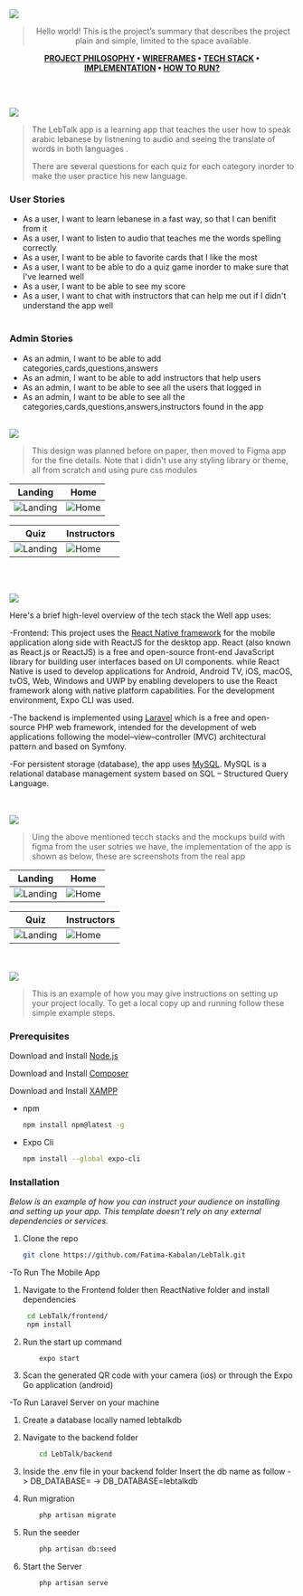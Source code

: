 
<img src="./readme/title1.svg"/>

<div align="center">

> Hello world! This is the project’s summary that describes the project plain and simple, limited to the space available. 

**[PROJECT PHILOSOPHY](https://github.com/Fatima-Kabalan/LebTalk/tree/develop#-project-philosophy) • [WIREFRAMES](https://github.com/Fatima-Kabalan/LebTalk/tree/develop#-mockups) • [TECH STACK](https://github.com/Fatima-Kabalan/LebTalk/tree/develop#-tech-stack) • [IMPLEMENTATION](https://github.com/Fatima-Kabalan/LebTalk/tree/develop#-impplementation) • [HOW TO RUN?](https://github.com/Fatima-Kabalan/LebTalk/tree/develop#-how-to-run)**

</div>

<br><br>


<img src="./readme/title2.svg"/>

> The LebTalk app is a learning app that teaches the user how to speak arabic lebanese by listnening to audio and seeing the translate of words in both languages .
> 
> There are several questions for each quiz for each category inorder to make the user practice his new language.

### User Stories
- As a user, I want to learn lebanese in a fast way, so that I can benifit from it
- As a user, I want to listen to audio that teaches me the words spelling correctly
- As a user, I want to be able to favorite cards that I like the most 
- As a user, I want to be able to do a quiz game inorder to make sure that I've learned well
- As a user, I want to be able to see my score 
- As a user, I want to chat with instructors that can help me out if I didn't understand the app well
<br><br>

### Admin Stories
- As an admin, I want to be able to add categories,cards,questions,answers
- As an admin, I want to be able to add instructors that help users
- As an admin, I want to be able to see all the users that logged in 
- As an admin, I want to be able to see all the categories,cards,questions,answers,instructors found in the app 
<br><br>

<img src="./readme/title3.svg"/>

> This design was planned before on paper, then moved to Figma app for the fine details.
Note that i didn't use any styling library or theme, all from scratch and using pure css modules


| Landing  | Home  |
| -----------------| -----|
| ![Landing](https://github.com/Fatima-Kabalan/LebTalk/blob/develop/readme/figma/Signin.png) | ![Home](https://github.com/Fatima-Kabalan/LebTalk/blob/develop/readme/figma/Home.png) |


|   Quiz |  Instructors |
| -----------------| -----|
| ![Landing](https://github.com/Fatima-Kabalan/LebTalk/blob/develop/readme/figma/question.png) | ![Home](https://github.com/Fatima-Kabalan/LebTalk/blob/main/readme/figma/Instrucors.png) |


<br><br>

<img src="./readme/title4.svg"/>

Here's a brief high-level overview of the tech stack the Well app uses:

-Frontend: This project uses the <a href="https://reactnative.dev/">React Native framework</a> for the mobile application along side with ReactJS for the desktop app. React (also known as React.js or ReactJS) is a free and open-source front-end JavaScript library for building user interfaces based on UI components. while React Native is used to develop applications for Android, Android TV, iOS, macOS, tvOS, Web, Windows and UWP by enabling developers to use the React framework along with native platform capabilities. For the development environment, Expo CLI was used.

-The backend is implemented using <a href="https://laravel.com/">Laravel</a> which is a free and open-source PHP web framework, intended for the development of web applications following the model–view–controller (MVC) architectural pattern and based on Symfony.

-For persistent storage (database), the app uses <a href="https://www.mysql.com/">MySQL</a>. MySQL is a relational database management system based on SQL – Structured Query Language.


<br><br>
<img src="./readme/title5.svg"/>

> Uing the above mentioned tecch stacks and the mockups build with figma from the user sotries we have, the implementation of the app is shown as below, these are screenshots from the real app

| Landing  | Home  |
| -----------------| -----|
| ![Landing](https://github.com/Fatima-Kabalan/LebTalk/blob/main/readme/screenshots/signup.jpg) | ![Home](https://github.com/Fatima-Kabalan/LebTalk/blob/main/readme/screenshots/home.jpg) |


|   Quiz |  Instructors |
| -----------------| -----|
| ![Landing](https://github.com/Fatima-Kabalan/LebTalk/blob/main/readme/screenshots/question.jpg) | ![Home](https://github.com/Fatima-Kabalan/LebTalk/blob/main/readme/screenshots/instructors.jpg) |

<br><br>
<img src="./readme/title6.svg"/>


> This is an example of how you may give instructions on setting up your project locally.
To get a local copy up and running follow these simple example steps.

### Prerequisites

Download and Install <a href="https://nodejs.org/en/">Node.js</a>

Download and Install <a href="https://getcomposer.org/download/">Composer</a>

Download and Install <a href="https://www.apachefriends.org/download.html">XAMPP</a>

* npm
  ```sh
  npm install npm@latest -g
  ```
* Expo Cli
  ```sh
  npm install --global expo-cli
  ```

### Installation

_Below is an example of how you can instruct your audience on installing and setting up your app. This template doesn't rely on any external dependencies or services._

1. Clone the repo
   ```sh
   git clone https://github.com/Fatima-Kabalan/LebTalk.git
   ```
-To Run The Mobile App

1. Navigate to the Frontend folder then ReactNative folder and install dependencies
   ```sh
    cd LebTalk/frontend/
    npm install
   ```
2. Run the start up command
    ```sh
        expo start
    ```
3. Scan the generated QR code with your camera (ios) or through the Expo Go application (android)

-To Run Laravel Server on your machine

1. Create a database locally named lebtalkdb

2. Navigate to the backend folder
    ```sh
        cd LebTalk/backend
    ```
3. Inside the .env file in your backend folder
   Insert the db name as follow -> DB_DATABASE= -> DB_DATABASE=lebtalkdb

4. Run migration
    ```sh
        php artisan migrate
    ```
5. Run the seeder
    ```sh
        php artisan db:seed
    ```
6. Start the Server
    ```sh
        php artisan serve
    ```

